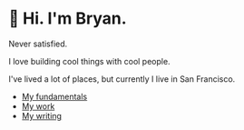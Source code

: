 # 👋 Hi. I'm Bryan.

Never satisfied.

I love building cool things with cool people.

I've lived a lot of places, but currently I live in San Francisco.

- [My fundamentals](https://glen-plough-111.notion.site/My-Fundamental-Views-f7cc23e7114c48ca9134267ff49d367e?pvs=4)
- [My work](https://www.linkedin.com/in/bryan-houlton/)
- [My writing](https://glen-plough-111.notion.site/Writing-8ff7196f85294a65924437943849409d?pvs=4)
